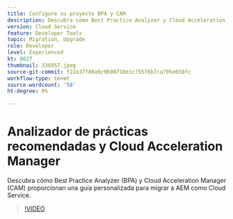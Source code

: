 ```yaml
---
title: Configure su proyecto BPA y CAM
description: Descubra cómo Best Practice Analyzer y Cloud Acceleration Manager proporcionan una guía personalizada para migrar a AEM como Cloud Service.
version: Cloud Service
feature: Developer Tools
topic: Migration, Upgrade
role: Developer
level: Experienced
kt: 8627
thumbnail: 336957.jpeg
source-git-commit: f22a37f80a9c9698718e1c75576b7ca705e658fc
workflow-type: tm+mt
source-wordcount: '58'
ht-degree: 0%

---
```


# Analizador de prácticas recomendadas y Cloud Acceleration Manager

Descubra cómo Best Practice Analyzer (BPA) y Cloud Acceleration Manager (CAM) proporcionan una guía personalizada para migrar a AEM como Cloud Service. 

>[!VIDEO](https://video.tv.adobe.com/v/336957/?quality=12&learn=on)
